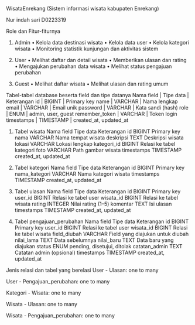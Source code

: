 <!-- <p align="center"><a href="https://laravel.com" target="_blank"><img src="https://raw.githubusercontent.com/laravel/art/master/logo-lockup/5%20SVG/2%20CMYK/1%20Full%20Color/laravel-logolockup-cmyk-red.svg" width="400" alt="Laravel Logo"></a></p>

<p align="center">
<a href="https://github.com/laravel/framework/actions"><img src="https://github.com/laravel/framework/workflows/tests/badge.svg" alt="Build Status"></a>
<a href="https://packagist.org/packages/laravel/framework"><img src="https://img.shields.io/packagist/dt/laravel/framework" alt="Total Downloads"></a>
<a href="https://packagist.org/packages/laravel/framework"><img src="https://img.shields.io/packagist/v/laravel/framework" alt="Latest Stable Version"></a>
<a href="https://packagist.org/packages/laravel/framework"><img src="https://img.shields.io/packagist/l/laravel/framework" alt="License"></a>
</p>

## About Laravel

Laravel is a web application framework with expressive, elegant syntax. We believe development must be an enjoyable and creative experience to be truly fulfilling. Laravel takes the pain out of development by easing common tasks used in many web projects, such as:

- [Simple, fast routing engine](https://laravel.com/docs/routing).
- [Powerful dependency injection container](https://laravel.com/docs/container).
- Multiple back-ends for [session](https://laravel.com/docs/session) and [cache](https://laravel.com/docs/cache) storage.
- Expressive, intuitive [database ORM](https://laravel.com/docs/eloquent).
- Database agnostic [schema migrations](https://laravel.com/docs/migrations).
- [Robust background job processing](https://laravel.com/docs/queues).
- [Real-time event broadcasting](https://laravel.com/docs/broadcasting).

Laravel is accessible, powerful, and provides tools required for large, robust applications.

## Learning Laravel

Laravel has the most extensive and thorough [documentation](https://laravel.com/docs) and video tutorial library of all modern web application frameworks, making it a breeze to get started with the framework.

You may also try the [Laravel Bootcamp](https://bootcamp.laravel.com), where you will be guided through building a modern Laravel application from scratch.

If you don't feel like reading, [Laracasts](https://laracasts.com) can help. Laracasts contains thousands of video tutorials on a range of topics including Laravel, modern PHP, unit testing, and JavaScript. Boost your skills by digging into our comprehensive video library.

## Laravel Sponsors

We would like to extend our thanks to the following sponsors for funding Laravel development. If you are interested in becoming a sponsor, please visit the [Laravel Partners program](https://partners.laravel.com).

### Premium Partners

- **[Vehikl](https://vehikl.com/)**
- **[Tighten Co.](https://tighten.co)**
- **[Kirschbaum Development Group](https://kirschbaumdevelopment.com)**
- **[64 Robots](https://64robots.com)**
- **[Curotec](https://www.curotec.com/services/technologies/laravel/)**
- **[DevSquad](https://devsquad.com/hire-laravel-developers)**
- **[Redberry](https://redberry.international/laravel-development/)**
- **[Active Logic](https://activelogic.com)**

## Contributing

Thank you for considering contributing to the Laravel framework! The contribution guide can be found in the [Laravel documentation](https://laravel.com/docs/contributions).

## Code of Conduct

In order to ensure that the Laravel community is welcoming to all, please review and abide by the [Code of Conduct](https://laravel.com/docs/contributions#code-of-conduct).

## Security Vulnerabilities

If you discover a security vulnerability within Laravel, please send an e-mail to Taylor Otwell via [taylor@laravel.com](mailto:taylor@laravel.com). All security vulnerabilities will be promptly addressed.

## License

The Laravel framework is open-sourced software licensed under the [MIT license](https://opensource.org/licenses/MIT). -->

WisataEnrekang
(Sistem informasi wisata kabupaten Enrekang)





 







Nur indah sari
D0223319







Role dan Fitur-fiturnya
1. Admin
• Kelola data destinasi wisata
• Kelola data user
• Kelola kategori wisata
• Monitoring statistik kunjungan dan aktivitas sistem

2. User
• Melihat daftar dan detail wisata
• Memberikan ulasan dan rating
• Mengajukan perubahan data wisata
• Melihat status pengajuan perubahan

3. Guest
• Melihat daftar wisata
• Melihat ulasan dan rating umum

Tabel-tabel database beserta field dan tipe datanya
Nama field | Tipe data | Keterangan
id | BIGINT | Primary key
name | VARCHAR | Nama lengkap
email | VARCHAR | Email unik
password | VARCHAR | Kata sandi (hash)
role | ENUM | admin, user, guest
remember_token | VARCHAR | Token login
timestamps | TIMESTAMP | created_at, updated_at

1. Tabel wisata
Nama field	Tipe data	Keterangan
id	BIGINT	Primary key
nama	VARCHAR	Nama tempat wisata
deskripsi	TEXT	Deskripsi wisata
lokasi	VARCHAR	Lokasi lengkap
kategori_id	BIGINT	Relasi ke tabel kategori
foto	VARCHAR	Path gambar wisata
timestamps	TIMESTAMP	created_at, updated_at

2. Tabel kategori
Nama field	Tipe data	Keterangan
id	BIGINT	Primary key
nama_kategori	VARCHAR	Nama kategori wisata
timestamps	TIMESTAMP	created_at, updated_at

3. Tabel ulasan
Nama field	Tipe data	Keterangan
id	BIGINT	Primary key
user_id	BIGINT	Relasi ke tabel user
wisata_id	BIGINT	Relasi ke tabel wisata
rating	INTEGER	Nilai rating (1–5)
komentar	TEXT	Isi ulasan
timestamps	TIMESTAMP	created_at, updated_at

4. Tabel pengajuan_perubahan
Nama field	Tipe data	Keterangan
id	BIGINT	Primary key
user_id	BIGINT	Relasi ke tabel user
wisata_id	BIGINT	Relasi ke tabel wisata
field_diubah	VARCHAR	Field yang diajukan untuk diubah
nilai_lama	TEXT	Data sebelumnya
nilai_baru	TEXT	Data baru yang diajukan
status	ENUM	pending, disetujui, ditolak
catatan_admin	TEXT	Catatan admin (opsional)
timestamps	TIMESTAMP	created_at, updated_at

Jenis relasi dan tabel yang berelasi
User - Ulasan: one to many

User - Pengajuan_perubahan: one to many

Kategori - Wisata: one to many

Wisata - Ulasan: one to many

Wisata - Pengajuan_perubahan: one to many

